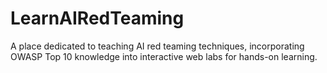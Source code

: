 # LearnAIRedTeaming
A place dedicated to teaching AI red teaming techniques, incorporating OWASP Top 10 knowledge into interactive web labs for hands-on learning.
